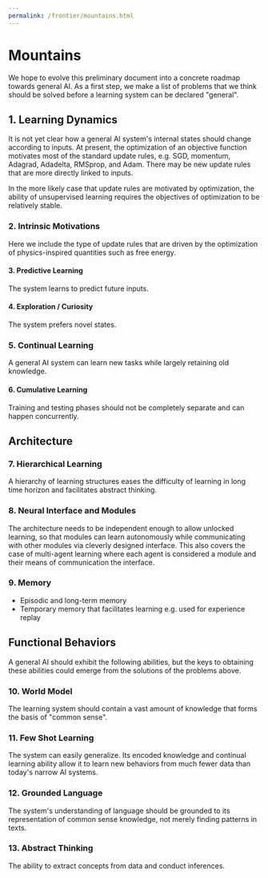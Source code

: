 ```yaml
---
permalink: /frontier/mountains.html
---
```

# Mountains

We hope to evolve this preliminary document into a concrete roadmap towards general AI. As a first step, we make a list of problems that we think should be solved before a learning system can be declared "general".

## 1. Learning Dynamics

It is not yet clear how a general AI system's internal states should change according to inputs. At present, the optimization of an objective function motivates most of the standard update rules, e.g. SGD, momentum, Adagrad, Adadelta, RMSprop, and Adam. There may be new update rules that are more directly linked to inputs.

In the more likely case that update rules are motivated by optimization, the ability of unsupervised learning requires the objectives of optimization to be relatively stable.

### 2. Intrinsic Motivations

Here we include the type of update rules that are driven by the optimization of physics-inspired quantities such as free energy.

#### 3. Predictive Learning

The system learns to predict future inputs.

#### 4. Exploration / Curiosity

The system prefers novel states.

### 5. Continual Learning

A general AI system can learn new tasks while largely retaining old knowledge.

#### 6. Cumulative Learning

Training and testing phases should not be completely separate and can happen concurrently. 

## Architecture

### 7. Hierarchical Learning

A hierarchy of learning structures eases the difficulty of learning in long time horizon and facilitates abstract thinking.

### 8. Neural Interface and Modules

The architecture needs to be independent enough to allow unlocked learning, so that modules can learn autonomously while communicating with other modules via cleverly designed interface. This also covers the case of multi-agent learning where each agent is considered a module and their means of communication the interface.

### 9. Memory

* Episodic and long-term memory
* Temporary memory that facilitates learning e.g. used for experience replay

## Functional Behaviors

A general AI should exhibit the following abilities, but the keys to obtaining these abilities could emerge from the solutions of the problems above.

### 10. World Model

The learning system should contain a vast amount of knowledge that forms the basis of "common sense".

### 11. Few Shot Learning

The system can easily generalize. Its encoded knowledge and continual learning ability allow it to learn new behaviors from much fewer data than today's narrow AI systems.

### 12. Grounded Language

The system's understanding of language should be grounded to its representation of common sense knowledge, not merely finding patterns in texts.

### 13. Abstract Thinking

The ability to extract concepts from data and conduct inferences.
